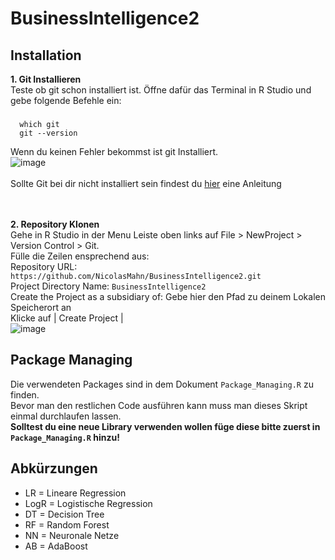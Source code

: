 # BusinessIntelligence2

## Installation

**1. Git Installieren**  
    Teste ob git schon installiert ist. Öffne dafür das Terminal in R Studio und gebe folgende Befehle ein:  
### 
      which git
      git --version     
      
Wenn du keinen Fehler bekommst ist git Installiert.  
![image](https://user-images.githubusercontent.com/64785342/145038905-fa79bf23-9fde-42e5-9a26-f7dd9346408e.png)  
<br />
Sollte Git bei dir nicht installiert sein findest du [hier](https://happygitwithr.com/install-git.html) eine Anleitung      
<br />
<br />
               
**2. Repository Klonen**  
    Gehe in R Studio in der Menu Leiste oben links auf File > NewProject > Version Control > Git.  
    Fülle die Zeilen ensprechend aus:  
    Repository URL: ```https://github.com/NicolasMahn/BusinessIntelligence2.git```  
    Project Directory Name: ```BusinessIntelligence2```  
    Create the Project as a subsidiary of: Gebe hier den Pfad zu deinem Lokalen Speicherort an  
    Klicke auf  | Create Project |  
    ![image](https://user-images.githubusercontent.com/64785342/145043155-82341640-28de-45ef-940a-d15019b7f984.png)
    
    
## Package Managing
Die verwendeten Packages sind in dem Dokument ```Package_Managing.R``` zu finden.  
Bevor man den restlichen Code ausführen kann muss man dieses Skript einmal durchlaufen lassen.   
**Solltest du eine neue Library verwenden wollen füge diese bitte zuerst in ```Package_Managing.R``` hinzu!**

## Abkürzungen
- LR = Lineare Regression
- LogR = Logistische Regression
- DT = Decision Tree
- RF = Random Forest
- NN = Neuronale Netze
- AB = AdaBoost
